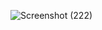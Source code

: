 ![Screenshot (222)](https://user-images.githubusercontent.com/77735452/137451930-ce67ab08-da46-4262-bc94-8e4a636d654d.png)

